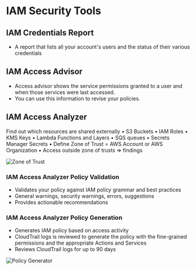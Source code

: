 # IAM Security Tools

##  IAM Credentials Report

- A report that lists all your account's users and the status of their various credentials

## IAM Access Advisor

- Access advisor shows the service permissions granted to a user and when those services were last accessed.
- You can use this information to revise your policies.

## IAM Access Analyzer

Find out which resources are shared externally
• S3 Buckets
• IAM Roles
• KMS Keys
• Lambda Functions and Layers
• SQS queues
• Secrets Manager Secrets
• Define Zone of Trust = AWS Account or AWS Organization
• Access outside zone of trusts => findings

![Zone of Trust](./IAM_access_analyzer.png)

###  IAM Access Analyzer Policy Validation
- Validates your policy against IAM policy grammar and best practices
- General warnings, security warnings, errors, suggestions
- Provides actionable recommendations

###  IAM Access Analyzer Policy Generation
- Generates IAM policy based on access activity
- CloudTrail logs is reviewed to generate the policy with the fine-grained permissions and the appropriate Actions and Services
- Reviews CloudTrail logs for up to 90 days

![Policy Generator](./IAM_Policy_generator.png)

